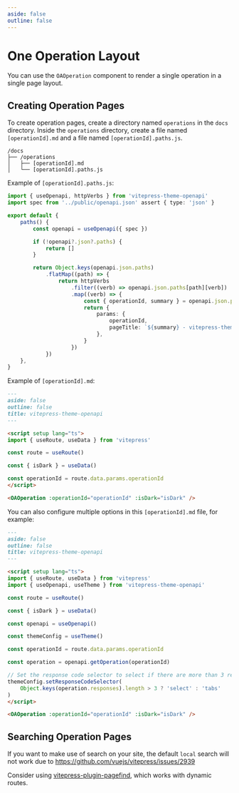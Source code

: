 ```yaml
---
aside: false
outline: false
---
```


# One Operation Layout

You can use the `OAOperation` component to render a single operation in a single page layout.

## Creating Operation Pages

To create operation pages, create a directory named `operations` in the `docs` directory. Inside the `operations` directory, create a file named `[operationId].md` and a file named `[operationId].paths.js`.

```
/docs
├── /operations
│   ├── [operationId].md
│   └── [operationId].paths.js
```

Example of `[operationId].paths.js`:

```ts
import { useOpenapi, httpVerbs } from 'vitepress-theme-openapi'
import spec from '../public/openapi.json' assert { type: 'json' }

export default {
    paths() {
        const openapi = useOpenapi({ spec })

        if (!openapi?.json?.paths) {
            return []
        }

        return Object.keys(openapi.json.paths)
            .flatMap((path) => {
                return httpVerbs
                    .filter((verb) => openapi.json.paths[path][verb])
                    .map((verb) => {
                        const { operationId, summary } = openapi.json.paths[path][verb]
                        return {
                            params: {
                                operationId,
                                pageTitle: `${summary} - vitepress-theme-openapi`,
                            },
                        }
                    })
            })
    },
}
```

Example of `[operationId].md`:

```markdown
---
aside: false
outline: false
title: vitepress-theme-openapi
---

<script setup lang="ts">
import { useRoute, useData } from 'vitepress'

const route = useRoute()

const { isDark } = useData()

const operationId = route.data.params.operationId
</script>

<OAOperation :operationId="operationId" :isDark="isDark" />
```

You can also configure multiple options in this `[operationId].md` file, for example:

```markdown
---
aside: false
outline: false
title: vitepress-theme-openapi
---

<script setup lang="ts">
import { useRoute, useData } from 'vitepress'
import { useOpenapi, useTheme } from 'vitepress-theme-openapi'

const route = useRoute()

const { isDark } = useData()

const openapi = useOpenapi()

const themeConfig = useTheme()

const operationId = route.data.params.operationId

const operation = openapi.getOperation(operationId)

// Set the response code selector to select if there are more than 3 responses
themeConfig.setResponseCodeSelector(
    Object.keys(operation.responses).length > 3 ? 'select' : 'tabs'
)
</script>

<OAOperation :operationId="operationId" :isDark="isDark" />
```

## Searching Operation Pages

If you want to make use of search on your site, the default `local` search will not work due to https://github.com/vuejs/vitepress/issues/2939

Consider using [vitepress-plugin-pagefind](https://www.npmjs.com/package/vitepress-plugin-pagefind), which works with dynamic routes.
